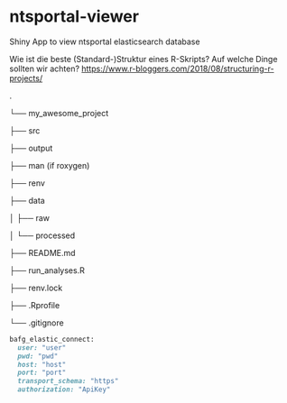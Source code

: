 
# ntsportal-viewer

Shiny App to view ntsportal elasticsearch database

Wie ist die beste (Standard-)Struktur eines R-Skripts? Auf welche Dinge
sollten wir achten?
<https://www.r-bloggers.com/2018/08/structuring-r-projects/>

.

└── my_awesome_project

  ├── src

  ├── output

  ├── man (if roxygen)

  ├── renv

  ├── data

  │ ├── raw

  │ └── processed

  ├── README.md

  ├── run_analyses.R

  ├── renv.lock

  ├── .Rprofile

  └── .gitignore



```ruby
bafg_elastic_connect:
  user: "user"
  pwd: "pwd"
  host: "host"
  port: "port"
  transport_schema: "https"
  authorization: "ApiKey"
```